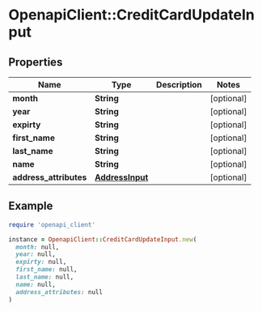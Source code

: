# OpenapiClient::CreditCardUpdateInput

## Properties

| Name | Type | Description | Notes |
| ---- | ---- | ----------- | ----- |
| **month** | **String** |  | [optional] |
| **year** | **String** |  | [optional] |
| **expirty** | **String** |  | [optional] |
| **first_name** | **String** |  | [optional] |
| **last_name** | **String** |  | [optional] |
| **name** | **String** |  | [optional] |
| **address_attributes** | [**AddressInput**](AddressInput.md) |  | [optional] |

## Example

```ruby
require 'openapi_client'

instance = OpenapiClient::CreditCardUpdateInput.new(
  month: null,
  year: null,
  expirty: null,
  first_name: null,
  last_name: null,
  name: null,
  address_attributes: null
)
```

